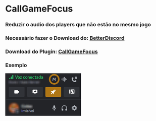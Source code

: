 # CallGameFocus
### Reduzir o audio dos players que não estão no mesmo jogo

### Necessário fazer o Download do: [BetterDiscord](https://betterdiscord.app/)

### Download do Plugin: [CallGameFocus](https://github.com/EricCoisa/BDiscord-Plugins/CallGameFocus/build/CallGameFocus.plugin.js)
 
### Exemplo
![alt text](https://github.com/EricCoisa/BDiscord-Plugins/blob/main/CallGameFocus/util/CallGameFocus-Example.png?raw=true)